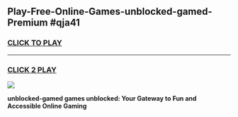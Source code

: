
## Play-Free-Online-Games-unblocked-gamed-Premium #qja41
<h3>
<a href="https://premium.freeplayer.one?title=unblocked-gamed&ref=8M">CLICK TO PLAY</a></h3>
<hr>

<h3>
<a href="https://premium.freeplayer.one?title=unblocked-gamed&ref=8M">CLICK 2 PLAY</a>
  
</h3>

<a href="https://premium.freeplayer.one?title=unblocked-gamed&ref=8M"><img src="https://clearcache.store/games.png"></a>


**unblocked-gamed games unblocked: Your Gateway to Fun and Accessible Online Gaming**
